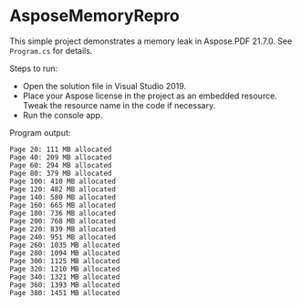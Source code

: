 # AsposeMemoryRepro
This simple project demonstrates a memory leak in Aspose.PDF 21.7.0. See `Program.cs` for details.

Steps to run:
* Open the solution file in Visual Studio 2019.
* Place your Aspose license in the project as an embedded resource. Tweak the resource name in the code if necessary.
* Run the console app.

Program output:
```
Page 20: 111 MB allocated
Page 40: 209 MB allocated
Page 60: 294 MB allocated
Page 80: 379 MB allocated
Page 100: 410 MB allocated
Page 120: 482 MB allocated
Page 140: 580 MB allocated
Page 160: 665 MB allocated
Page 180: 736 MB allocated
Page 200: 768 MB allocated
Page 220: 839 MB allocated
Page 240: 951 MB allocated
Page 260: 1035 MB allocated
Page 280: 1094 MB allocated
Page 300: 1125 MB allocated
Page 320: 1210 MB allocated
Page 340: 1321 MB allocated
Page 360: 1393 MB allocated
Page 380: 1451 MB allocated
```
